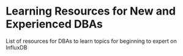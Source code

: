 # Learning Resources for New and Experienced DBAs

List of resources for DBAs to learn topics for beginning to expert on InfluxDB
